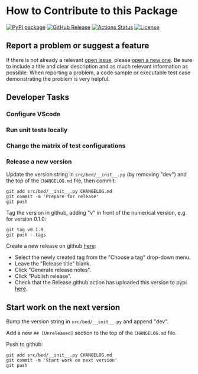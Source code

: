 # How to Contribute to this Package

[![PyPI package](https://img.shields.io/badge/pip%20install-bayesdesign-brightgreen)](https://pypi.org/project/bayesdesign/) [![GitHub Release](https://img.shields.io/github/v/release/dkirkby/bayesdesign?color=green)](https://github.com/dkirkby/bayesdesign/releases) [![Actions Status](https://github.com/dkirkby/bayesdesign/workflows/Test/badge.svg)](https://github.com/dkirkby/bayesdesign/actions) [![License](https://img.shields.io/github/license/dkirkby/bayesdesign)](https://github.com/dkirkby/bayesdesign/blob/main/LICENSE)

## Report a problem or suggest a feature

If there is not already a relevant [open issue](https://github.com/dkirkby/bayesdesign/issues), please [open a new one](https://github.com/dkirkby/bayesdesign/issues/new). Be sure to include a title and clear description and as much relevant information as possible. When reporting a problem, a code sample or executable test case demonstrating the problem is very helpful.

## Developer Tasks

### Configure VScode

### Run unit tests locally

### Change the matrix of test configurations

### Release a new version

Update the version string in `src/bed/__init__.py` (by removing "dev") and the top of the `CHANGELOG.md` file, then commit:
```
git add src/bed/__init__.py CHANGELOG.md
git commit -m 'Prepare for release'
git push
```
Tag the version in github, adding "v" in front of the numerical version, e.g. for version 0.1.0:
```
git tag v0.1.0
git push --tags
```
Create a new release on github [here](https://github.com/dkirkby/bayesdesign/releases/new):
 - Select the newly created tag from the "Choose a tag" drop-down menu.
 - Leave the "Release title" blank.
 - Click "Generate release notes".
 - Click "Publish release".
 - Check that the Release github action has uploaded this version to pypi [here](https://pypi.org/project/bayesdesign).

## Start work on the next version

Bump the version string in `src/bed/__init__.py` and append "dev".

Add a new `## [Unreleased]` section to the top of the `CHANGELOG.md` file.

Push to github:
```
git add src/bed/__init__.py CHANGELOG.md
git commit -m 'Start work on next version'
git push
```
